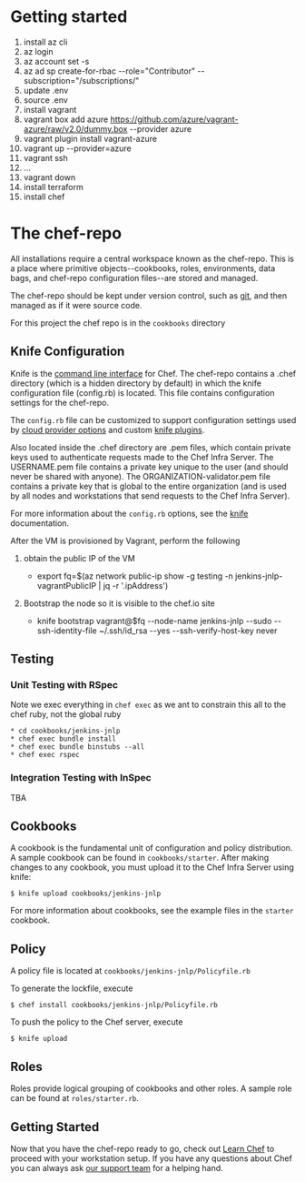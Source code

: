 # Getting started

1. install az cli
1. az login
1. az account set -s <subid>
1. az ad sp create-for-rbac --role="Contributor" --subscription="/subscriptions/<subid>"
1. update .env
1. source .env
1. install vagrant
1. vagrant box add azure https://github.com/azure/vagrant-azure/raw/v2.0/dummy.box --provider azure
1. vagrant plugin install vagrant-azure
1. vagrant up --provider=azure
1. vagrant ssh
1. ...
1.  vagrant down
1. install terraform
1. install chef

# The chef-repo

All installations require a central workspace known as the chef-repo. This is a place where primitive objects--cookbooks, roles, environments, data bags, and chef-repo configuration files--are stored and managed.

The chef-repo should be kept under version control, such as [git](https://git-scm.com/), and then managed as if it were source code.

For this project the chef repo is in the `cookbooks` directory 

## Knife Configuration

Knife is the [command line interface](https://docs.chef.io/workstation/knife/) for Chef. The chef-repo contains a .chef directory (which is a hidden directory by default) in which the knife configuration file (config.rb) is located. This file contains configuration settings for the chef-repo.

The `config.rb` file can be customized to support configuration settings used by [cloud provider options](https://docs.chef.io/plugin_knife/) and custom [knife plugins](https://docs.chef.io/plugin_knife_custom/).

Also located inside the .chef directory are .pem files, which contain private keys used to authenticate requests made to the Chef Infra Server. The USERNAME.pem file contains a private key unique to the user (and should never be shared with anyone). The ORGANIZATION-validator.pem file contains a private key that is global to the entire organization (and is used by all nodes and workstations that send requests to the Chef Infra Server).

For more information about the `config.rb` options, see the [knife](https://docs.chef.io/workstation/config_rb/) documentation.

After the VM is provisioned by Vagrant, perform the following

1. obtain the public IP of the VM
    
    * export fq=$(az network public-ip show -g testing -n jenkins-jnlp-vagrantPublicIP | jq -r '.ipAddress')

1. Bootstrap the node so it is visible to the chef.io site

    * knife bootstrap vagrant@$fq --node-name jenkins-jnlp --sudo --ssh-identity-file ~/.ssh/id_rsa --yes --ssh-verify-host-key never

## Testing

### Unit Testing with RSpec
Note we exec everything in `chef exec` as we ant to constrain this all to the chef ruby, not the global ruby

    * cd cookbooks/jenkins-jnlp
    * chef exec bundle install
    * chef exec bundle binstubs --all
    * chef exec rspec

### Integration Testing with InSpec

TBA

## Cookbooks

A cookbook is the fundamental unit of configuration and policy distribution. A sample cookbook can be found in `cookbooks/starter`. After making changes to any cookbook, you must upload it to the Chef Infra Server using knife:

    $ knife upload cookbooks/jenkins-jnlp

For more information about cookbooks, see the example files in the `starter` cookbook.

## Policy

A policy file is located at `cookbooks/jenkins-jnlp/Policyfile.rb`

To generate the lockfile, execute

    $ chef install cookbooks/jenkins-jnlp/Policyfile.rb

To push the policy to the Chef server, execute

    $ knife upload 
## Roles

Roles provide logical grouping of cookbooks and other roles. A sample role can be found at `roles/starter.rb`.

## Getting Started

Now that you have the chef-repo ready to go, check out [Learn Chef](https://learn.chef.io/) to proceed with your workstation setup. If you have any questions about Chef you can always ask [our support team](https://www.chef.io/support/) for a helping hand.
